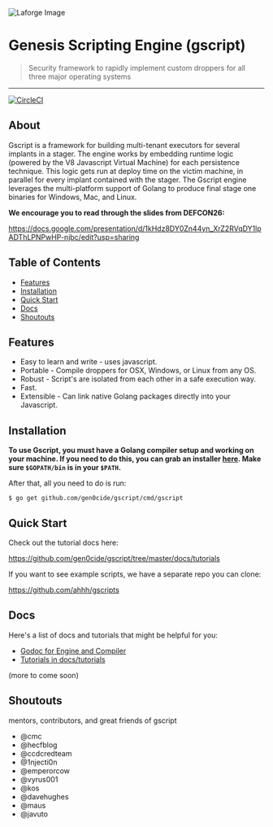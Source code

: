 ![Laforge Image](https://www.dropbox.com/s/nbq63jk2cj780lm/gscript-logo.png?dl=1)

# Genesis Scripting Engine (gscript)

> Security framework to rapidly implement custom droppers for all three major operating systems

---

[![CircleCI](https://circleci.com/gh/gen0cide/gscript/tree/v1.svg?style=svg)](https://circleci.com/gh/gen0cide/gscript/tree/v1)

## About

Gscript is a framework for building multi-tenant executors for several implants in a stager. The engine works by embedding runtime logic (powered by the V8 Javascript Virtual Machine) for each persistence technique. This logic gets run at deploy time on the victim machine, in parallel for every implant contained with the stager. The Gscript engine leverages the multi-platform support of Golang to produce final stage one binaries for Windows, Mac, and Linux. 

**We encourage you to read through the slides from DEFCON26:**

https://docs.google.com/presentation/d/1kHdz8DY0Zn44yn_XrZ2RVqDY1lpADThLPNPwHP-njbc/edit?usp=sharing


## Table of Contents

- [Features](#features)
- [Installation](#installation)
- [Quick Start](#quick-start)
- [Docs](#docs)
- [Shoutouts](#shoutouts)

## Features

- Easy to learn and write - uses javascript.
- Portable - Compile droppers for OSX, Windows, or Linux from any OS.
- Robust - Script's are isolated from each other in a safe execution way.
- Fast.
- Extensible - Can link native Golang packages directly into your Javascript.

## Installation

**To use Gscript, you must have a Golang compiler setup and working on your machine. If you need to do this, you can grab an installer [here](https://golang.org/dl/). Make sure `$GOPATH/bin` is in your `$PATH`.**


After that, all you need to do is run:

```
$ go get github.com/gen0cide/gscript/cmd/gscript
```

## Quick Start

Check out the tutorial docs here:

https://github.com/gen0cide/gscript/tree/master/docs/tutorials

If you want to see example scripts, we have a separate repo you can clone:

https://github.com/ahhh/gscripts

## Docs

Here's a list of docs and tutorials that might be helpful for you:

 - [Godoc for Engine and Compiler](https://godoc.org/github.com/gen0cide/gscript)
 - [Tutorials in docs/tutorials](https://github.com/gen0cide/gscript/tree/master/docs/tutorials)
 
(more to come soon)

## Shoutouts

mentors, contributors, and great friends of gscript

- @cmc
- @hecfblog
- @ccdcredteam
- @1njecti0n
- @emperorcow
- @vyrus001
- @kos
- @davehughes
- @maus
- @javuto

